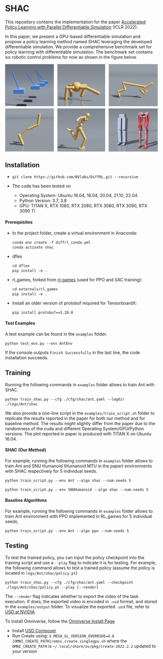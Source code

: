 # SHAC

This repository contains the implementation for the paper [Accelerated Policy Learning with Parallel Differentiable Simulation](https://short-horizon-actor-critic.github.io/) (ICLR 2022).



In this paper, we present a GPU-based differentiable simulation and propose a policy learning method named SHAC leveraging the developed differentiable simulation. We provide a comprehensive benchmark set for policy learning with differentiable simulation. The benchmark set contains six robotic control problems for now as shown in the figure below. 

<p align="center">
    <img src="figures/envs.png" alt="envs" width="800" />
</p>

## Installation

- `git clone https://github.com/NVlabs/DiffRL.git --recursive`

- The code has been tested on 
  - Operating System: Ubuntu 16.04, 18.04, 20.04, 21.10, 22.04
  - Python Version: 3.7, 3.8
  - GPU: TITAN X, RTX 1080, RTX 2080, RTX 3080, RTX 3090, RTX 3090 Ti

#### Prerequisites

- In the project folder, create a virtual environment in Anaconda:

  ```
  conda env create -f diffrl_conda.yml
  conda activate shac
  ```

- dflex

  ```
  cd dflex
  pip install -e .
  ```

- rl_games, forked from [rl-games](https://github.com/Denys88/rl_games) (used for PPO and SAC training):

  ````
  cd externals/rl_games
  pip install -e .
  ````

- Install an older version of protobuf required for TensorboardX:
  ````
  pip install protobuf==3.20.0
  ````

#### Test Examples

A test example can be found in the `examples` folder.

```
python test_env.py --env AntEnv
```

If the console outputs `Finish Successfully` in the last line, the code installation succeeds.


## Training

Running the following commands in `examples` folder allows to train Ant with SHAC.
```
python train_shac.py --cfg ./cfg/shac/ant.yaml --logdir ./logs/Ant/shac
```

We also provide a one-line script in the `examples/train_script.sh` folder to replicate the results reported in the paper for both our method and for baseline method. The results might slightly differ from the paper due to the randomness of the cuda and different Operating System/GPU/Python versions. The plot reported in paper is produced with TITAN X on Ubuntu 16.04.

#### SHAC (Our Method)

For example, running the following commands in `examples` folder allows to train Ant and SNU Humanoid (Humanoid MTU in the paper) environments with SHAC respectively for 5 individual seeds.

```
python train_script.py --env Ant --algo shac --num-seeds 5
```

```
python train_script.py --env SNUHumanoid --algo shac --num-seeds 5
```

#### Baseline Algorithms

For example, running the following commands in `examples` folder allows to train Ant environment with PPO implemented in RL_games for 5 individual seeds,

```
python train_script.py --env Ant --algo ppo --num-seeds 5
```

## Testing

To test the trained policy, you can input the policy checkpoint into the training script and use a `--play` flag to indicate it is for testing. For example, the following command allows to test a trained policy (assume the policy is located in `logs/Ant/shac/policy.pt`)

```
python train_shac.py --cfg ./cfg/shac/ant.yaml --checkpoint ./logs/Ant/shac/policy.pt --play [--render]
```

The `--render` flag indicates whether to export the video of the task execution. If does, the exported video is encoded in `.usd` format, and stored in the `examples/output` folder. To visualize the exported `.usd` file, refer to [USD at NVIDIA](https://developer.nvidia.com/usd).

To install Omniverse, follow the [Omniverse Install Page](https://www.nvidia.com/en-us/omniverse/download/)

- Install [USD Composer](https://www.nvidia.com/en-us/omniverse/apps/create/)
- Run Create using:
```$ MESA_GL_VERSION_OVERRIDE=4.6 {OMNI_CREATE_PATH}/omni.create.singlegpu.sh``` where the `OMNI_CREATE_PATH` is `~/.local/share/ov/pkg/create-2022.2.2` updated to your version
 
